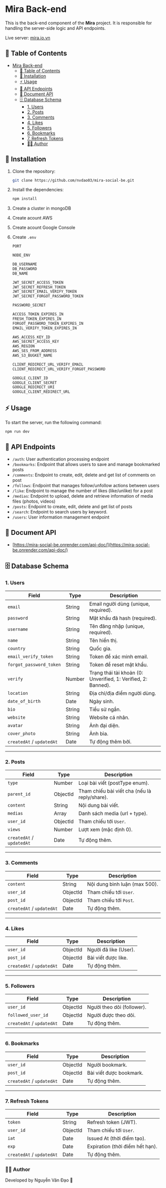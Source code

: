 # Mira Back-end

This is the back-end component of the **Mira** project. It is responsible for handling the server-side logic and API endpoints.

Live server: [mira.io.vn](mira.io.vn)

## 📑 Table of Contents

- [Mira Back-end](#mira-back-end)
  - [📑 Table of Contents](#-table-of-contents)
  - [🚀 Installation](#-installation)
  - [⚡ Usage](#-usage)
  - [🔑 API Endpoints](#-api-endpoints)
  - [📄 Document API](#-document-api)
  - [🗄️ Database Schema](#️-database-schema)
    - [1. Users](#1-users)
    - [2. Posts](#2-posts)
    - [3. Comments](#3-comments)
    - [4. Likes](#4-likes)
    - [5. Followers](#5-followers)
    - [6. Bookmarks](#6-bookmarks)
    - [7. Refresh Tokens](#7-refresh-tokens)
    - [👨‍💻 Author](#-author)

## 🚀 Installation

1. Clone the repository:

   ```bash
   git clone https://github.com/nvdao03/mira-social-be.git
   ```

2. Install the dependencies:

   ```bash
   npm install
   ```

3. Create a cluster in mongoDB

4. Create acount AWS

5. Create acount Google Console

6. Create `.env`

   ```bash
   PORT

   NODE_ENV

   DB_USERNAME
   DB_PASSWORD
   DB_NAME

   JWT_SECRET_ACCESS_TOKEN
   JWT_SECRET_REFRESH_TOKEN
   JWT_SECRET_EMAIL_VERIFY_TOKEN
   JWT_SECRET_FORGOT_PASSWORD_TOKEN

   PASSWORD_SECRET

   ACCESS_TOKEN_EXPIRES_IN
   FRESH_TOKEN_EXPIRES_IN
   FORGOT_PASSWORD_TOKEN_EXPIRES_IN
   EMAIL_VERIFY_TOKEN_EXPIRES_IN

   AWS_ACCESS_KEY_ID
   AWS_SECRET_ACCESS_KEY
   AWS_REGION
   AWS_SES_FROM_ADDRESS
   AWS_S3_BUGKET_NAME

   CLIENT_REDIRECT_URL_VERIFY_EMAIL
   CLIENT_REDIRECT_URL_VERIFY_FORGOT_PASSWORD

   GOOGLE_CLIENT_ID
   GOOGLE_CLIENT_SECRET
   GOOGLE_REDIRECT_URI
   GOOGLE_CLIENT_REDIRECT_URL
   ```

## ⚡ Usage

To start the server, run the following command:

```bash
npm run dev
```

## 🔑 API Endpoints

- `/auth`: User authentication processing endpoint
- `/bookmarks`: Endpoint that allows users to save and manage bookmarked posts
- `/comments`: Endpoint to create, edit, delete and get list of comments on post
- `/follows`: Endpoint that manages follow/unfollow actions between users
- `/like`: Endpoint to manage the number of likes (like/unlike) for a post
- `/medias`: Endpoint to upload, delete and retrieve information of media files (photos, videos)
- `/posts`: Endpoint to create, edit, delete and get list of posts
- `/search`: Endpoint to search users by keyword.
- `/users`: User information management endpoint

## 📄 Document API

- [https://mira-social-be.onrender.com/api-doc/](https://mira-social-be.onrender.com/api-doc/)

## 🗄️ Database Schema

### 1. Users

| Field                     | Type   | Description                                                   |
| ------------------------- | ------ | ------------------------------------------------------------- |
| `email`                   | String | Email người dùng (unique, required).                          |
| `password`                | String | Mật khẩu đã hash (required).                                  |
| `username`                | String | Tên đăng nhập (unique, required).                             |
| `name`                    | String | Tên hiển thị.                                                 |
| `country`                 | String | Quốc gia.                                                     |
| `email_verify_token`      | String | Token để xác minh email.                                      |
| `forgot_password_token`   | String | Token để reset mật khẩu.                                      |
| `verify`                  | Number | Trạng thái tài khoản (0: Unverified, 1: Verified, 2: Banned). |
| `location`                | String | Địa chỉ/địa điểm người dùng.                                  |
| `date_of_birth`           | Date   | Ngày sinh.                                                    |
| `bio`                     | String | Tiểu sử ngắn.                                                 |
| `website`                 | String | Website cá nhân.                                              |
| `avatar`                  | String | Ảnh đại diện.                                                 |
| `cover_photo`             | String | Ảnh bìa.                                                      |
| `createdAt` / `updatedAt` | Date   | Tự động thêm bởi.                                             |

---

### 2. Posts

| Field                     | Type     | Description                                   |
| ------------------------- | -------- | --------------------------------------------- |
| `type`                    | Number   | Loại bài viết (postType enum).                |
| `parent_id`               | ObjectId | Tham chiếu bài viết cha (nếu là reply/share). |
| `content`                 | String   | Nội dung bài viết.                            |
| `medias`                  | Array    | Danh sách media (url + type).                 |
| `user_id`                 | ObjectId | Tham chiếu tới `User`.                        |
| `views`                   | Number   | Lượt xem (mặc định 0).                        |
| `createdAt` / `updatedAt` | Date     | Tự động thêm.                                 |

---

### 3. Comments

| Field                     | Type     | Description                   |
| ------------------------- | -------- | ----------------------------- |
| `content`                 | String   | Nội dung bình luận (max 500). |
| `user_id`                 | ObjectId | Tham chiếu tới `User`.        |
| `post_id`                 | ObjectId | Tham chiếu tới `Post`.        |
| `createdAt` / `updatedAt` | Date     | Tự động thêm.                 |

---

### 4. Likes

| Field                     | Type     | Description           |
| ------------------------- | -------- | --------------------- |
| `user_id`                 | ObjectId | Người đã like (User). |
| `post_id`                 | ObjectId | Bài viết được like.   |
| `createdAt` / `updatedAt` | Date     | Tự động thêm.         |

---

### 5. Followers

| Field                     | Type     | Description                |
| ------------------------- | -------- | -------------------------- |
| `user_id`                 | ObjectId | Người theo dõi (follower). |
| `followed_user_id`        | ObjectId | Người được theo dõi.       |
| `createdAt` / `updatedAt` | Date     | Tự động thêm.              |

---

### 6. Bookmarks

| Field                     | Type     | Description             |
| ------------------------- | -------- | ----------------------- |
| `user_id`                 | ObjectId | Người bookmark.         |
| `post_id`                 | ObjectId | Bài viết được bookmark. |
| `createdAt` / `updatedAt` | Date     | Tự động thêm.           |

---

### 7. Refresh Tokens

| Field                     | Type     | Description                     |
| ------------------------- | -------- | ------------------------------- |
| `token`                   | String   | Refresh token (JWT).            |
| `user_id`                 | ObjectId | Tham chiếu tới `User`.          |
| `iat`                     | Date     | Issued At (thời điểm tạo).      |
| `exp`                     | Date     | Expiration (thời điểm hết hạn). |
| `createdAt` / `updatedAt` | Date     | Tự động thêm.                   |

### 👨‍💻 Author

Developed by Nguyễn Văn Đạo 🚀

